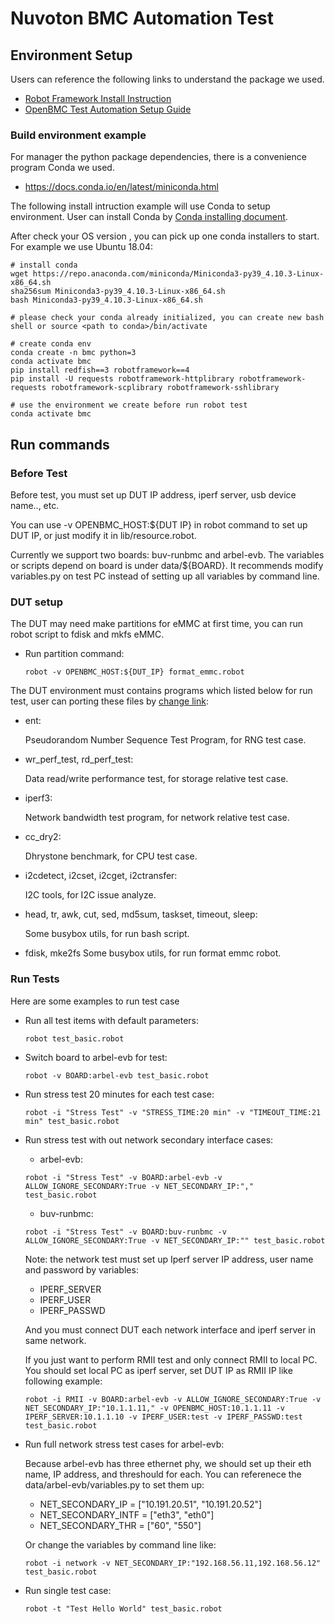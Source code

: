 # Nuvoton BMC Automation Test

## Environment Setup ##
Users can reference the following links to understand the package we used.
* [Robot Framework Install Instruction](https://github.com/robotframework/robotframework/blob/master/INSTALL.rst)
* [OpenBMC Test Automation Setup Guide](https://github.com/openbmc/openbmc-test-automation#installation-setup-guide)

### Build environment example ###
For manager the python package dependencies, there is a convenience program Conda we used.
* https://docs.conda.io/en/latest/miniconda.html

The following install intruction example will use Conda to setup environment.
User can install Conda by [Conda installing document](https://docs.anaconda.com/anaconda/install/).

After check your OS version , you can pick up one conda installers to start.
For example we use Ubuntu 18.04:
```
# install conda
wget https://repo.anaconda.com/miniconda/Miniconda3-py39_4.10.3-Linux-x86_64.sh
sha256sum Miniconda3-py39_4.10.3-Linux-x86_64.sh
bash Miniconda3-py39_4.10.3-Linux-x86_64.sh

# please check your conda already initialized, you can create new bash shell or source <path to conda>/bin/activate

# create conda env
conda create -n bmc python=3
conda activate bmc
pip install redfish==3 robotframework==4
pip install -U requests robotframework-httplibrary robotframework-requests robotframework-scplibrary robotframework-sshlibrary

# use the environment we create before run robot test
conda activate bmc
```


## Run commands ##
### Before Test ###
Before test, you must set up DUT IP address, iperf server, usb device name.., etc.

You can use -v OPENBMC_HOST:${DUT IP} in robot command to set up DUT IP,
or just modify it in lib/resource.robot.

Currently we support two boards: buv-runbmc and arbel-evb. The variables
or scripts depend on board is under data/${BOARD}. It recommends modify
variables.py on test PC instead of setting up all variables by command line.

### DUT setup ###
The DUT may need make partitions for eMMC at first time, you can run robot script to fdisk and mkfs eMMC.

* Run partition command:
    ```
    robot -v OPENBMC_HOST:${DUT_IP} format_emmc.robot
    ```

The DUT environment must contains programs which listed below for run test,
user can porting these files by [change link](https://github.com/Nuvoton-Israel/openbmc/pull/221/files):
* ent:

    Pseudorandom Number Sequence Test Program, for RNG test case.
* wr_perf_test, rd_perf_test:

    Data read/write performance test, for storage relative test case.
* iperf3:

    Network bandwidth test program, for network relative test case.
* cc_dry2:

    Dhrystone benchmark, for CPU test case.
* i2cdetect, i2cset, i2cget, i2ctransfer:

    I2C tools, for I2C issue analyze.
* head, tr, awk, cut, sed, md5sum, taskset, timeout, sleep:

    Some busybox utils, for run bash script.
* fdisk, mke2fs
    Some busybox utils, for run format emmc robot.


### Run Tests ###
Here are some examples to run test case

* Run all test items with default parameters:
    ```
    robot test_basic.robot
    ```

* Switch board to arbel-evb for test:
    ```
    robot -v BOARD:arbel-evb test_basic.robot
    ```

* Run stress test 20 minutes for each test case:
    ```
    robot -i "Stress Test" -v "STRESS_TIME:20 min" -v "TIMEOUT_TIME:21 min" test_basic.robot
    ```

* Run stress test with out network secondary interface cases:
    * arbel-evb:
    ```
    robot -i "Stress Test" -v BOARD:arbel-evb -v ALLOW_IGNORE_SECONDARY:True -v NET_SECONDARY_IP:"," test_basic.robot
    ```
    * buv-runbmc:
    ```
    robot -i "Stress Test" -v BOARD:buv-runbmc -v ALLOW_IGNORE_SECONDARY:True -v NET_SECONDARY_IP:"" test_basic.robot
    ```

    Note: the network test must set up Iperf server IP address, user name and password by variables:
    * IPERF_SERVER
    * IPERF_USER
    * IPERF_PASSWD

    And you must connect DUT each network interface and iperf server in same network.

    If you just want to perform RMII test and only connect RMII to local PC.
    You should set local PC as iperf server, set DUT IP as RMII IP like following example:
    ```
    robot -i RMII -v BOARD:arbel-evb -v ALLOW_IGNORE_SECONDARY:True -v NET_SECONDARY_IP:"10.1.1.11," -v OPENBMC_HOST:10.1.1.11 -v IPERF_SERVER:10.1.1.10 -v IPERF_USER:test -v IPERF_PASSWD:test test_basic.robot
    ```

* Run full network stress test cases for arbel-evb:

    Because arbel-evb has three ethernet phy, we should set up their eth name, IP address, and threshould for each.
    You can referenece the data/arbel-evb/variables.py to set them up:
    * NET_SECONDARY_IP = ["10.191.20.51", "10.191.20.52"]
    * NET_SECONDARY_INTF = ["eth3", "eth0"]
    * NET_SECONDARY_THR = ["60", "550"]

    Or change the variables by command line like:
    ```
    robot -i network -v NET_SECONDARY_IP:"192.168.56.11,192.168.56.12" test_basic.robot
    ```

* Run single test case:
    ```
    robot -t "Test Hello World" test_basic.robot
    ```
